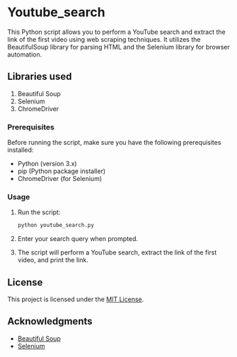 # Youtube_search


This Python script allows you to perform a YouTube search and extract the link of the first video using web scraping techniques. It utilizes the BeautifulSoup library for parsing HTML and the Selenium library for browser automation.

## Libraries used
1. Beautiful Soup
2. Selenium
3. ChromeDriver

### Prerequisites

Before running the script, make sure you have the following prerequisites installed:

- Python (version 3.x)
- pip (Python package installer)
- ChromeDriver (for Selenium)


### Usage

1. Run the script:

    ```bash
    python youtube_search.py
    ```

2. Enter your search query when prompted.

3. The script will perform a YouTube search, extract the link of the first video, and print the link.



## License

This project is licensed under the [MIT License](LICENSE).

## Acknowledgments

- [Beautiful Soup](https://www.crummy.com/software/BeautifulSoup/)
- [Selenium](https://www.selenium.dev/)
